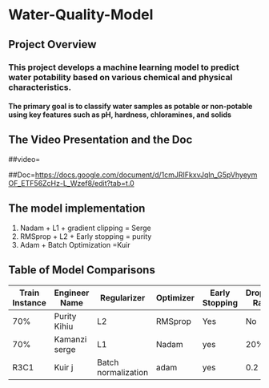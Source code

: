 # Water-Quality-Model
## Project Overview 
### This project develops a machine learning model to predict water potability based on various chemical and physical characteristics. 
#### The primary goal is to classify water samples as potable or non-potable using key features such as pH, hardness, chloramines, and solids
## The Video Presentation and the Doc
##video=


##Doc=https://docs.google.com/document/d/1cmJRIFkxvJqln_G5pVhyeymOF_ETF56ZcHz-L_Wzef8/edit?tab=t.0

## The model implementation

1. Nadam + L1 + gradient clipping = Serge
2. RMSprop + L2 + Early stopping = purity 
3. Adam + Batch Optimization =Kuir 

## Table of Model Comparisons
| Train Instance | Engineer Name | Regularizer | Optimizer | Early Stopping | Dropout Rate | Accuracy| F1 Score | Recall| Precision |
|-------|-------|-------|-------|-------|-------|-------|-------|-------|--------|
| 70% | Purity Kihiu | L2  | RMSprop | Yes | No |0.681 | 0.576 | 0.557 | 0.597 |
| 70%  | Kamanzi serge  | L1  | Nadam  | yes  | 20% | 0.685	 | 0.5849 | 0.848958 | 0.450276 |
| R3C1  | Kuir j | Batch normalization | adam| yes | 0.2 | 0.68 | 0.48 | 0.38 | 0.68 |

